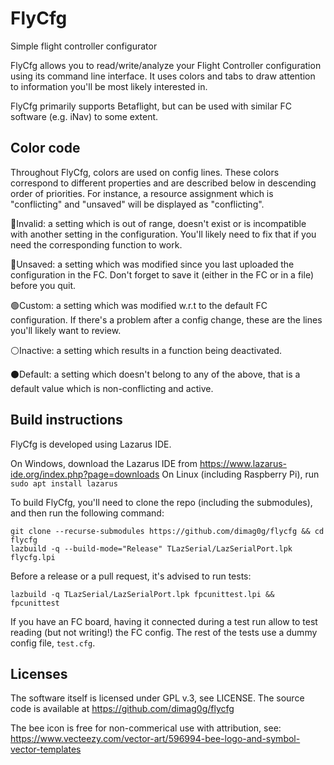 # FlyCfg
Simple flight controller configurator

FlyCfg allows you to read/write/analyze your Flight Controller configuration using its command line interface. It uses colors and tabs to draw attention to information you'll be most likely interested in.

FlyCfg primarily supports Betaflight, but can be used with similar FC software (e.g. iNav) to some extent.

Color code
---

Throughout FlyCfg, colors are used on config lines. These colors correspond to different properties and are described below in descending order of priorities. For instance, a resource assignment which is "conflicting" and "unsaved" will be displayed as "conflicting".

🔴Invalid: a setting which is out of range, doesn't exist or is incompatible with another setting in the configuration. You'll likely need to fix that if you need the corresponding function to work.

🔵Unsaved: a setting which was modified since you last uploaded the configuration in the FC. Don't forget to save it (either in the FC or in a file) before you quit.

🟢Custom: a setting which was modified w.r.t to the default FC configuration. If there's a problem after a config change, these are the lines you'll likely want to review.

⚪Inactive: a setting which results in a function being deactivated.

⚫Default: a setting which doesn't belong to any of the above, that is a default value which is non-conflicting and active.


Build instructions
---

FlyCfg is developed using Lazarus IDE.

On Windows, download the Lazarus IDE from https://www.lazarus-ide.org/index.php?page=downloads
On Linux (including Raspberry Pi), run `sudo apt install lazarus`

To build FlyCfg, you'll need to clone the repo (including the submodules), and then run the following command:

    git clone --recurse-submodules https://github.com/dimag0g/flycfg && cd flycfg
    lazbuild -q --build-mode="Release" TLazSerial/LazSerialPort.lpk flycfg.lpi

Before a release or a pull request, it's advised to run tests:

    lazbuild -q TLazSerial/LazSerialPort.lpk fpcunittest.lpi && fpcunittest

If you have an FC board, having it connected during a test run allow to test reading (but not writing!) the FC config. The rest of the tests use a dummy config file, `test.cfg`.

Licenses
---

The software itself is licensed under GPL v.3, see LICENSE. The source code is available at https://github.com/dimag0g/flycfg

The bee icon is free for non-commerical use with attribution, see: https://www.vecteezy.com/vector-art/596994-bee-logo-and-symbol-vector-templates
